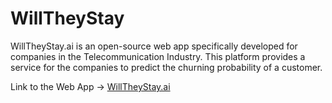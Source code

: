 # WillTheyStay
 WillTheyStay.ai is an open-source web app specifically developed for companies in the Telecommunication Industry. This platform provides a service for the companies to predict the churning probability of a customer.

Link to the Web App -> [WillTheyStay.ai](https://prathamsoneja-willtheystay-home-lrv0gl.streamlit.app/)
